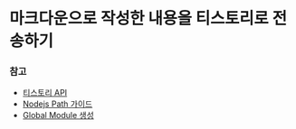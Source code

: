 # 마크다운으로 작성한 내용을 티스토리로 전송하기

### 참고
* [티스토리 API](http://www.tistory.com/guide/api/post)
* [Nodejs Path 가이드](https://nodejs.org/api/path.html#path_windows_vs_posix)
* [Global Module 생성](https://bretkikehara.wordpress.com/2013/05/02/nodejs-creating-your-first-global-module/)